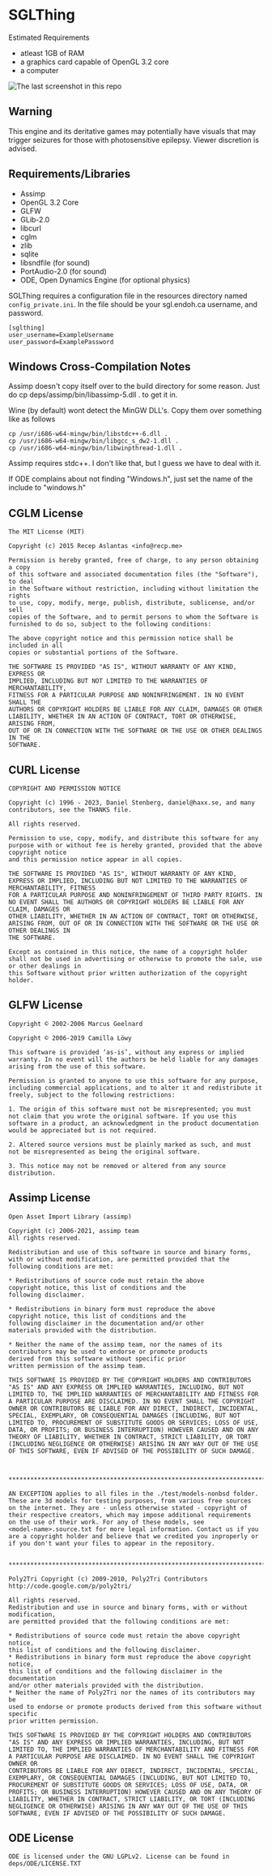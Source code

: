 # SGLThing

Estimated Requirements
- atleast 1GB of RAM
- a graphics card capable of OpenGL 3.2 core
- a computer

![The last screenshot in this repo](https://github.com/floralrainfall/sglthing/raw/trunk/screenshot.png)

## Warning

This engine and its deritative games may potentially have visuals that may trigger seizures for those with photosensitive epilepsy. Viewer discretion is advised.

## Requirements/Libraries

- Assimp
- OpenGL 3.2 Core
- GLFW
- GLib-2.0
- libcurl
- cglm
- zlib
- sqlite
- libsndfile (for sound)
- PortAudio-2.0 (for sound)
- ODE, Open Dynamics Engine (for optional physics)

SGLThing requires a configuration file in the resources directory named `config_private.ini`. In the file should be your sgl.endoh.ca username, and password.

    [sglthing]
    user_username=ExampleUsername
    user_password=ExamplePassword

## Windows Cross-Compilation Notes

Assimp doesn't copy itself over to the build directory for some reason. Just do cp deps/assimp/bin/libassimp-5.dll . to get it in.

Wine (by default) wont detect the MinGW DLL's. Copy them over something like as follows

    cp /usr/i686-w64-mingw/bin/libstdc++-6.dll .
    cp /usr/i686-w64-mingw/bin/libgcc_s_dw2-1.dll .
    cp /usr/i686-w64-mingw/bin/libwinpthread-1.dll .

Assimp requires stdc++. I don't like that, but I guess we have to deal with it.

If ODE complains about not finding "Windows.h", just set the name of the include to "windows.h"

## CGLM License

    The MIT License (MIT)

    Copyright (c) 2015 Recep Aslantas <info@recp.me>

    Permission is hereby granted, free of charge, to any person obtaining a copy
    of this software and associated documentation files (the "Software"), to deal
    in the Software without restriction, including without limitation the rights
    to use, copy, modify, merge, publish, distribute, sublicense, and/or sell
    copies of the Software, and to permit persons to whom the Software is
    furnished to do so, subject to the following conditions:

    The above copyright notice and this permission notice shall be included in all
    copies or substantial portions of the Software.

    THE SOFTWARE IS PROVIDED "AS IS", WITHOUT WARRANTY OF ANY KIND, EXPRESS OR
    IMPLIED, INCLUDING BUT NOT LIMITED TO THE WARRANTIES OF MERCHANTABILITY,
    FITNESS FOR A PARTICULAR PURPOSE AND NONINFRINGEMENT. IN NO EVENT SHALL THE
    AUTHORS OR COPYRIGHT HOLDERS BE LIABLE FOR ANY CLAIM, DAMAGES OR OTHER
    LIABILITY, WHETHER IN AN ACTION OF CONTRACT, TORT OR OTHERWISE, ARISING FROM,
    OUT OF OR IN CONNECTION WITH THE SOFTWARE OR THE USE OR OTHER DEALINGS IN THE
    SOFTWARE.

## CURL License

    COPYRIGHT AND PERMISSION NOTICE

    Copyright (c) 1996 - 2023, Daniel Stenberg, daniel@haxx.se, and many contributors, see the THANKS file.

    All rights reserved.

    Permission to use, copy, modify, and distribute this software for any purpose with or without fee is hereby granted, provided that the above copyright notice 
    and this permission notice appear in all copies.

    THE SOFTWARE IS PROVIDED "AS IS", WITHOUT WARRANTY OF ANY KIND, EXPRESS OR IMPLIED, INCLUDING BUT NOT LIMITED TO THE WARRANTIES OF MERCHANTABILITY, FITNESS 
    FOR A PARTICULAR PURPOSE AND NONINFRINGEMENT OF THIRD PARTY RIGHTS. IN NO EVENT SHALL THE AUTHORS OR COPYRIGHT HOLDERS BE LIABLE FOR ANY CLAIM, DAMAGES OR 
    OTHER LIABILITY, WHETHER IN AN ACTION OF CONTRACT, TORT OR OTHERWISE, ARISING FROM, OUT OF OR IN CONNECTION WITH THE SOFTWARE OR THE USE OR OTHER DEALINGS IN 
    THE SOFTWARE.

    Except as contained in this notice, the name of a copyright holder shall not be used in advertising or otherwise to promote the sale, use or other dealings in
    this Software without prior written authorization of the copyright holder.

## GLFW License

    Copyright © 2002-2006 Marcus Geelnard

    Copyright © 2006-2019 Camilla Löwy

    This software is provided ‘as-is’, without any express or implied warranty. In no event will the authors be held liable for any damages arising from the use of this software.

    Permission is granted to anyone to use this software for any purpose, including commercial applications, and to alter it and redistribute it freely, subject to the following restrictions:

    1. The origin of this software must not be misrepresented; you must not claim that you wrote the original software. If you use this software in a product, an acknowledgment in the product documentation would be appreciated but is not required.

    2. Altered source versions must be plainly marked as such, and must not be misrepresented as being the original software.

    3. This notice may not be removed or altered from any source distribution.

## Assimp License

    Open Asset Import Library (assimp)

    Copyright (c) 2006-2021, assimp team
    All rights reserved.

    Redistribution and use of this software in source and binary forms,
    with or without modification, are permitted provided that the
    following conditions are met:

    * Redistributions of source code must retain the above
    copyright notice, this list of conditions and the
    following disclaimer.

    * Redistributions in binary form must reproduce the above
    copyright notice, this list of conditions and the
    following disclaimer in the documentation and/or other
    materials provided with the distribution.

    * Neither the name of the assimp team, nor the names of its
    contributors may be used to endorse or promote products
    derived from this software without specific prior
    written permission of the assimp team.

    THIS SOFTWARE IS PROVIDED BY THE COPYRIGHT HOLDERS AND CONTRIBUTORS
    "AS IS" AND ANY EXPRESS OR IMPLIED WARRANTIES, INCLUDING, BUT NOT
    LIMITED TO, THE IMPLIED WARRANTIES OF MERCHANTABILITY AND FITNESS FOR
    A PARTICULAR PURPOSE ARE DISCLAIMED. IN NO EVENT SHALL THE COPYRIGHT
    OWNER OR CONTRIBUTORS BE LIABLE FOR ANY DIRECT, INDIRECT, INCIDENTAL,
    SPECIAL, EXEMPLARY, OR CONSEQUENTIAL DAMAGES (INCLUDING, BUT NOT
    LIMITED TO, PROCUREMENT OF SUBSTITUTE GOODS OR SERVICES; LOSS OF USE,
    DATA, OR PROFITS; OR BUSINESS INTERRUPTION) HOWEVER CAUSED AND ON ANY
    THEORY OF LIABILITY, WHETHER IN CONTRACT, STRICT LIABILITY, OR TORT
    (INCLUDING NEGLIGENCE OR OTHERWISE) ARISING IN ANY WAY OUT OF THE USE
    OF THIS SOFTWARE, EVEN IF ADVISED OF THE POSSIBILITY OF SUCH DAMAGE.



    ******************************************************************************

    AN EXCEPTION applies to all files in the ./test/models-nonbsd folder.
    These are 3d models for testing purposes, from various free sources
    on the internet. They are - unless otherwise stated - copyright of
    their respective creators, which may impose additional requirements
    on the use of their work. For any of these models, see
    <model-name>.source.txt for more legal information. Contact us if you
    are a copyright holder and believe that we credited you inproperly or
    if you don't want your files to appear in the repository.


    ******************************************************************************

    Poly2Tri Copyright (c) 2009-2010, Poly2Tri Contributors
    http://code.google.com/p/poly2tri/

    All rights reserved.
    Redistribution and use in source and binary forms, with or without modification,
    are permitted provided that the following conditions are met:

    * Redistributions of source code must retain the above copyright notice,
    this list of conditions and the following disclaimer.
    * Redistributions in binary form must reproduce the above copyright notice,
    this list of conditions and the following disclaimer in the documentation
    and/or other materials provided with the distribution.
    * Neither the name of Poly2Tri nor the names of its contributors may be
    used to endorse or promote products derived from this software without specific
    prior written permission.

    THIS SOFTWARE IS PROVIDED BY THE COPYRIGHT HOLDERS AND CONTRIBUTORS
    "AS IS" AND ANY EXPRESS OR IMPLIED WARRANTIES, INCLUDING, BUT NOT
    LIMITED TO, THE IMPLIED WARRANTIES OF MERCHANTABILITY AND FITNESS FOR
    A PARTICULAR PURPOSE ARE DISCLAIMED. IN NO EVENT SHALL THE COPYRIGHT OWNER OR
    CONTRIBUTORS BE LIABLE FOR ANY DIRECT, INDIRECT, INCIDENTAL, SPECIAL,
    EXEMPLARY, OR CONSEQUENTIAL DAMAGES (INCLUDING, BUT NOT LIMITED TO,
    PROCUREMENT OF SUBSTITUTE GOODS OR SERVICES; LOSS OF USE, DATA, OR
    PROFITS; OR BUSINESS INTERRUPTION) HOWEVER CAUSED AND ON ANY THEORY OF
    LIABILITY, WHETHER IN CONTRACT, STRICT LIABILITY, OR TORT (INCLUDING
    NEGLIGENCE OR OTHERWISE) ARISING IN ANY WAY OUT OF THE USE OF THIS
    SOFTWARE, EVEN IF ADVISED OF THE POSSIBILITY OF SUCH DAMAGE.

## ODE License

    ODE is licensed under the GNU LGPLv2. License can be found in deps/ODE/LICENSE.TXT